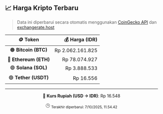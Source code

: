 

<!-- HARGA_KRIPTO -->
## 📈 Harga Kripto Terbaru

> Data ini diperbarui secara otomatis menggunakan [CoinGecko API](https://www.coingecko.com/) dan [exchangerate.host](https://exchangerate.host/)

<div align="center">

| 🪙 Token | 💰 Harga (IDR) |
|:------:|---------------:|
| 🟠 **Bitcoin (BTC)**   | Rp 2.062.161.825 |
| 🔵 **Ethereum (ETH)**  | Rp 78.074.927 |
| 🟣 **Solana (SOL)**    | Rp 3.888.533 |
| 🟢 **Tether (USDT)**   | Rp 16.556 |

---

💱 **Kurs Rupiah (USD → IDR)**: Rp 16.548

🕒 <sub>Terakhir diperbarui: 7/10/2025, 11.54.42</sub>

</div>
<!-- /HARGA_KRIPTO -->